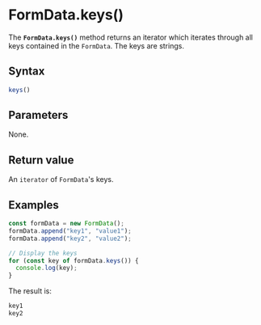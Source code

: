 # FormData.keys()

The **`FormData.keys()`** method returns an iterator which iterates through all keys contained in the `FormData`. The keys are strings.

## Syntax

```jsx
keys()
```

## **Parameters**

None.

## Return value

An `iterator` of `FormData`'s keys.

## Examples

```jsx
const formData = new FormData();
formData.append("key1", "value1");
formData.append("key2", "value2");

// Display the keys
for (const key of formData.keys()) {
  console.log(key);
}
```

The result is:

```jsx
key1
key2
```